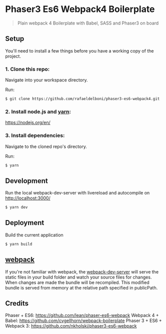 Phaser3 Es6 Webpack4 Boilerplate
===========

> Plain webpack 4 Boilerplate with Babel, SASS and Phaser3 on board

## Setup
You'll need to install a few things before you have a working copy of the project.

### 1. Clone this repo:
Navigate into your workspace directory.

Run:
```sh
$ git clone https://github.com/rafaeldelboni/phaser3-es6-webpack4.git
```
### 2. Install node.js and [yarn](https://yarnpkg.com/):
https://nodejs.org/en/

### 3. Install dependencies:
Navigate to the cloned repo's directory.

Run:
```sh
$ yarn
```

## Development
Run the local webpack-dev-server with livereload and autocompile on [http://localhost:3000/](http://localhost:3000/)
```sh
$ yarn dev
```
## Deployment
Build the current application
```sh
$ yarn build
```

## [webpack](https://webpack.js.org/)
If you're not familiar with webpack, the [webpack-dev-server](https://webpack.js.org/configuration/dev-server/) will serve the static files in your build folder and watch your source files for changes.
When changes are made the bundle will be recompiled. This modified bundle is served from memory at the relative path specified in publicPath.

## Credits

Phaser + ES6: https://github.com/lean/phaser-es6-webpack
Webpack 4 + Babel: https://github.com/cvgellhorn/webpack-boilerplate
Phaser 3 + ES6 + Webpack 3: https://github.com/nkholski/phaser3-es6-webpack
